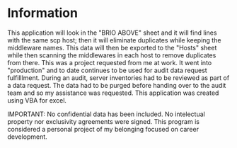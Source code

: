 Information
=======

This application will look in the "BRIO ABOVE" sheet and it will find lines with the same scp host; then it will eliminate duplicates while keeping the middleware names. This data will then be exported to the "Hosts" sheet while then scanning the middlewares in each host to remove duplicates from there.
This was a project requested from me at work. It went into "production" and to date continues to be used for audit data request fulfilllment. During an audit, server inventories had to be reviewed as part of a data request. The data had to be purged before handing over to the audit team and so my assistance was requested. This application was created using VBA for excel.

IMPORTANT:
No confidential data has been included.
No intelectual property nor exclusivity agreements were signed. This program is considered a personal project of my belonging focused on career development.


